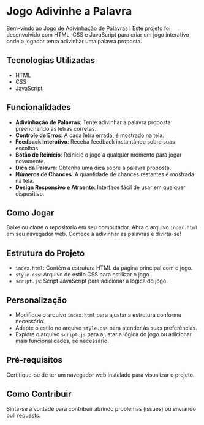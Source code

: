 # Jogo Adivinhe a Palavra

Bem-vindo ao Jogo de Adivinhação de Palavras ! Este projeto foi desenvolvido com HTML, CSS e JavaScript para criar um jogo interativo onde o jogador tenta adivinhar uma palavra proposta.

## Tecnologias Utilizadas

- HTML
- CSS
- JavaScript

## Funcionalidades

- **Adivinhação de Palavras**: Tente adivinhar a palavra proposta preenchendo as letras corretas.
- **Controle de Erros**: A cada letra errada, é mostrado na tela.
- **Feedback Interativo**: Receba feedback instantâneo sobre suas escolhas.
- **Botão de Reinício**: Reinicie o jogo a qualquer momento para jogar novamente.
- **Dica da Palavra**: Obtenha uma dica sobre a palavra proposta.
- **Números de Chances**: A quantidade de chances restantes é mostrada na tela.
- **Design Responsivo e Atraente**: Interface fácil de usar em qualquer dispositivo.

## Como Jogar

Baixe ou clone o repositório em seu computador.
Abra o arquivo `index.html` em seu navegador web.
Comece a adivinhar as palavras e divirta-se!

## Estrutura do Projeto

- `index.html`: Contém a estrutura HTML da página principal com o jogo.
- `style.css`: Arquivo de estilo CSS para estilizar o jogo.
- `script.js`: Script JavaScript para adicionar a lógica do jogo.

## Personalização

- Modifique o arquivo `index.html` para ajustar a estrutura conforme necessário.
- Adapte o estilo no arquivo `style.css` para atender às suas preferências.
- Explore o arquivo `script.js` para ajustar a lógica do jogo ou adicionar mais funcionalidades, se necessário.

## Pré-requisitos

Certifique-se de ter um navegador web instalado para visualizar o projeto.

## Como Contribuir

Sinta-se à vontade para contribuir abrindo problemas (issues) ou enviando pull requests.
